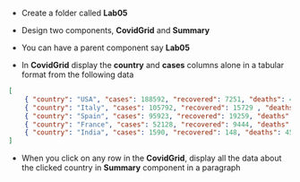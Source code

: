 * Create a folder called __Lab05__
* Design two components, __CovidGrid__ and __Summary__
* You can have a parent component say __Lab05__

* In __CovidGrid__ display the __country__ and __cases__ columns alone in a tabular format from the following data 


``` json
[
	{ "country": "USA", "cases": 188592, "recovered": 7251, "deaths": 4055 },
	{ "country": "Italy", "cases": 105792, "recovered": 15729 , "deaths": 12428 },
	{ "country": "Spain", "cases": 95923, "recovered": 19259, "deaths": 8464 },
	{ "country": "France", "cases": 52128, "recovered": 9444, "deaths": 3523 },
	{ "country": "India", "cases": 1590, "recovered": 148, "deaths": 45 }
]
```

* When you click on any row in the __CovidGrid__, display all the data about the clicked country in __Summary__ component in a paragraph
